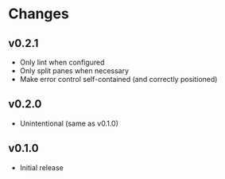 # Changes

## v0.2.1

* Only lint when configured
* Only split panes when necessary
* Make error control self-contained (and correctly positioned)

## v0.2.0

* Unintentional (same as v0.1.0)

## v0.1.0

* Initial release
